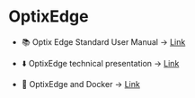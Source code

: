 # OptixEdge

- 📚 Optix Edge Standard User Manual → [Link](https://literature.rockwellautomation.com/idc/groups/literature/documents/um/2800e-um001_-en-p.pdf)

- ⬇️ OptixEdge technical presentation → [Link](https://github.com/massimovar/LearningFTOptix/blob/main/pdf/OptixEdge_Technical_Presentation.pdf)

- 🐳 OptixEdge and Docker → [Link](https://github.com/massimovar/LearningFTOptix/blob/main/pdf/OptixEdgeAndDockerContainers.pdf)
